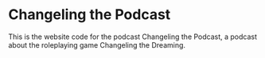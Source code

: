 # Changeling the Podcast
This is the website code for the podcast Changeling the Podcast, a podcast about the roleplaying game Changeling the Dreaming.
